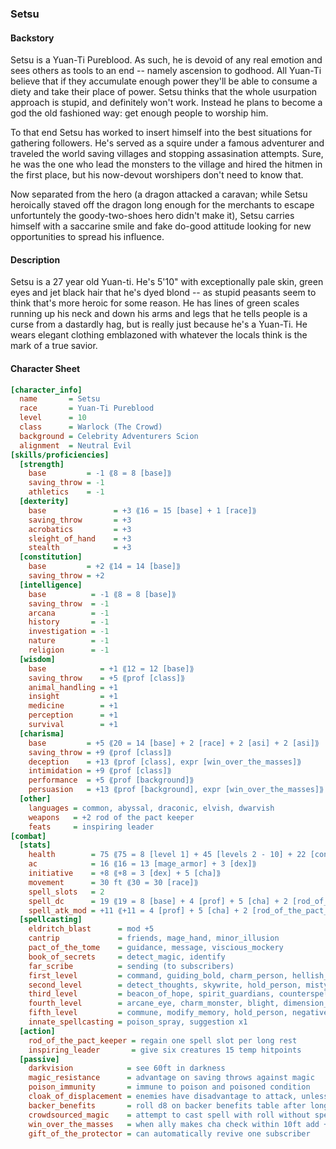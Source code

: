 ### Setsu

#### Backstory
Setsu is a Yuan-Ti Pureblood. As such, he is devoid of any real emotion and sees others
as tools to an end -- namely ascension to godhood. All Yuan-Ti believe that if they
accumulate enough power they'll be able to consume a diety and take their place of power.
Setsu thinks that the whole usurpation approach is stupid, and definitely won't work.
Instead he plans to become a god the old fashioned way: get enough people to worship him.

To that end Setsu has worked to insert himself into the best situations for gathering
followers. He's served as a squire under a famous adventurer and traveled the world
saving villages and stopping assasination attempts. Sure, he was the one who lead the
monsters to the village and hired the hitmen in the first place, but his now-devout
worshipers don't need to know that.

Now separated from the hero (a dragon attacked a caravan; while Setsu heroically staved
off the dragon long enough for the merchants to escape unfortuntely the goody-two-shoes
hero didn't make it), Setsu carries himself with a saccarine smile and fake do-good attitude
looking for new opportunities to spread his influence. 

#### Description
Setsu is a 27 year old Yuan-ti. He's 5'10" with exceptionally pale skin, green eyes and jet
black hair that he's dyed blond -- as stupid peasants seem to think that's more heroic for
some reason. He has lines of green scales running up his neck and down his arms and legs that
he tells people is a curse from a dastardly hag, but is really just because he's a Yuan-Ti.
He wears elegant clothing emblazoned with whatever the locals think is the mark of a true savior.

#### Character Sheet
```ini
[character_info]
  name       = Setsu
  race       = Yuan-Ti Pureblood
  level      = 10
  class      = Warlock (The Crowd)
  background = Celebrity Adventurers Scion
  alignment  = Neutral Evil
[skills/proficiencies]
  [strength]
    base         = -1 ⟪8 = 8 [base]⟫
    saving_throw = -1
    athletics    = -1
  [dexterity]
    base               = +3 ⟪16 = 15 [base] + 1 [race]⟫
    saving_throw       = +3
    acrobatics         = +3
    sleight_of_hand    = +3
    stealth            = +3
  [constitution]
    base         = +2 ⟪14 = 14 [base]⟫
    saving_throw = +2
  [intelligence]
    base          = -1 ⟪8 = 8 [base]⟫
    saving_throw  = -1
    arcana        = -1
    history       = -1
    investigation = -1
    nature        = -1
    religion      = -1
  [wisdom]
    base            = +1 ⟪12 = 12 [base]⟫
    saving_throw    = +5 ⟪prof [class]⟫
    animal_handling = +1
    insight         = +1
    medicine        = +1
    perception      = +1
    survival        = +1
  [charisma]
    base         = +5 ⟪20 = 14 [base] + 2 [race] + 2 [asi] + 2 [asi]⟫
    saving_throw = +9 ⟪prof [class]⟫
    deception    = +13 ⟪prof [class], expr [win_over_the_masses]⟫
    intimidation = +9 ⟪prof [class]⟫
    performance  = +5 ⟪prof [background]⟫
    persuasion   = +13 ⟪prof [background], expr [win_over_the_masses]⟫
  [other]
    languages = common, abyssal, draconic, elvish, dwarvish
    weapons   = +2 rod of the pact keeper
    feats     = inspiring leader
[combat]
  [stats]
    health        = 75 ⟪75 = 8 [level 1] + 45 [levels 2 - 10] + 22 [con modifier]⟫
    ac            = 16 ⟪16 = 13 [mage_armor] + 3 [dex]⟫
    initiative    = +8 ⟪+8 = 3 [dex] + 5 [cha]⟫
    movement      = 30 ft ⟪30 = 30 [race]⟫
    spell_slots   = 2
    spell_dc      = 19 ⟪19 = 8 [base] + 4 [prof] + 5 [cha] + 2 [rod_of_the_pact_keeper]⟫
    spell_atk_mod = +11 ⟪+11 = 4 [prof] + 5 [cha] + 2 [rod_of_the_pact_keeper]⟫
  [spellcasting]
    eldritch_blast      = mod +5 
    cantrip             = friends, mage_hand, minor_illusion
    pact_of_the_tome    = guidance, message, viscious_mockery
    book_of_secrets     = detect_magic, identify
    far_scribe          = sending (to subscribers)
    first_level         = command, guiding_bold, charm_person, hellish_rebuke
    second_level        = detect_thoughts, skywrite, hold_person, misty_step
    third_level         = beacon_of_hope, spirit_guardians, counterspell, hypnotic_pattern
    fourth_level        = arcane_eye, charm_monster, blight, dimension_door
    fifth_level         = commune, modify_memory, hold_person, negative_energy_flood
    innate_spellcasting = poison_spray, suggestion x1
  [action]
    rod_of_the_pact_keeper = regain one spell slot per long rest
    inspiring_leader       = give six creatures 15 temp hitpoints
  [passive]
    darkvision            = see 60ft in darkness
    magic_resistance      = advantage on saving throws against magic
    poison_immunity       = immune to poison and poisoned condition
    cloak_of_displacement = enemies have disadvantage to attack, unless take damage
    backer_benefits       = roll d8 on backer benefits table after long rest
    crowdsourced_magic    = attempt to cast spell with roll without spending slot
    win_over_the_masses   = when ally makes cha check within 10ft add +5
    gift_of_the_protector = can automatically revive one subscriber
```
